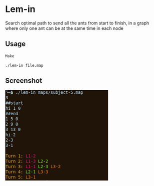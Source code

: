 # Lem-in

Search optimal path to send all the ants from start to finish, in a graph where only one ant can be at the same time in each node

## Usage

```
Make
```
```
./lem-in file.map
```

## Screenshot

![alt text](https://github.com/latiagertrutis/lem-in/blob/master/images/Screenshot%20from%202018-09-04%2018-01-05.png)